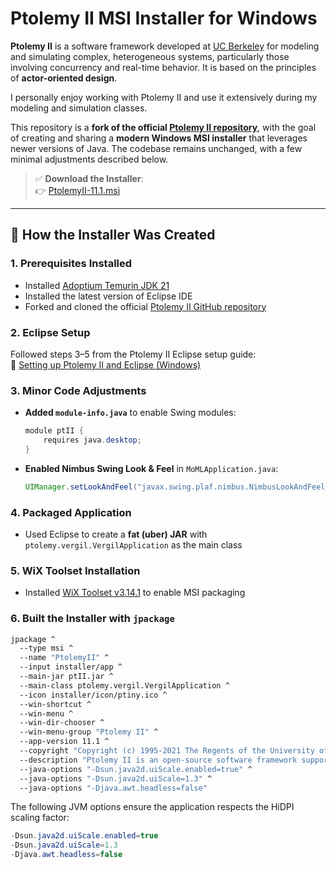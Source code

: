 # Ptolemy II MSI Installer for Windows

**Ptolemy II** is a software framework developed at [UC Berkeley](https://ptolemy.berkeley.edu/ptolemyII/ptIIlatest/doc/index.htm) for modeling and simulating complex, heterogeneous systems, particularly those involving concurrency and real-time behavior. It is based on the principles of **actor-oriented design**.

I personally enjoy working with Ptolemy II and use it extensively during my modeling and simulation classes.

This repository is a **fork of the official [Ptolemy II repository](https://github.com/icyphy/ptII)**, with the goal of creating and sharing a **modern Windows MSI installer** that leverages newer versions of Java. The codebase remains unchanged, with a few minimal adjustments described below.

> ✅ **Download the Installer**:  
> 👉 [PtolemyII-11.1.msi](https://github.com/traiannicula/ptII-win-installer/releases/download/v1.0.0/PtolemyII-11.1.msi)

---

## 🔧 How the Installer Was Created

### 1. Prerequisites Installed

- Installed [Adoptium Temurin JDK 21](https://adoptium.net/temurin/releases/?os=any&arch=any&version=21)
- Installed the latest version of Eclipse IDE
- Forked and cloned the official [Ptolemy II GitHub repository](https://github.com/icyphy/ptII)

### 2. Eclipse Setup

Followed steps 3–5 from the Ptolemy II Eclipse setup guide:  
📖 [Setting up Ptolemy II and Eclipse (Windows)](https://ptolemy.berkeley.edu/ptolemyII/ptIIlatest/doc/eclipse/windows/index.htm)

### 3. Minor Code Adjustments

- **Added `module-info.java`** to enable Swing modules:
    ```java
    module ptII {
        requires java.desktop;
    }
    ```

- **Enabled Nimbus Swing Look & Feel** in `MoMLApplication.java`:
    ```java
    UIManager.setLookAndFeel("javax.swing.plaf.nimbus.NimbusLookAndFeel");
    ```

### 4. Packaged Application

- Used Eclipse to create a **fat (uber) JAR** with `ptolemy.vergil.VergilApplication` as the main class

### 5. WiX Toolset Installation

- Installed [WiX Toolset v3.14.1](https://github.com/wixtoolset/wix3/releases) to enable MSI packaging

### 6. Built the Installer with `jpackage`

```bash
jpackage ^
  --type msi ^
  --name "PtolemyII" ^
  --input installer/app ^
  --main-jar ptII.jar ^
  --main-class ptolemy.vergil.VergilApplication ^
  --icon installer/icon/ptiny.ico ^
  --win-shortcut ^
  --win-menu ^
  --win-dir-chooser ^
  --win-menu-group "Ptolemy II" ^
  --app-version 11.1 ^
  --copyright "Copyright (c) 1995-2021 The Regents of the University of California" ^
  --description "Ptolemy II is an open-source software framework supporting experimentation with actor-oriented design"
  --java-options "-Dsun.java2d.uiScale.enabled=true" ^
  --java-options "-Dsun.java2d.uiScale=1.3" ^
  --java-options "-Djava.awt.headless=false"
```

The following JVM options ensure the application respects the HiDPI scaling factor:

```java
-Dsun.java2d.uiScale.enabled=true
-Dsun.java2d.uiScale=1.3
-Djava.awt.headless=false
```
